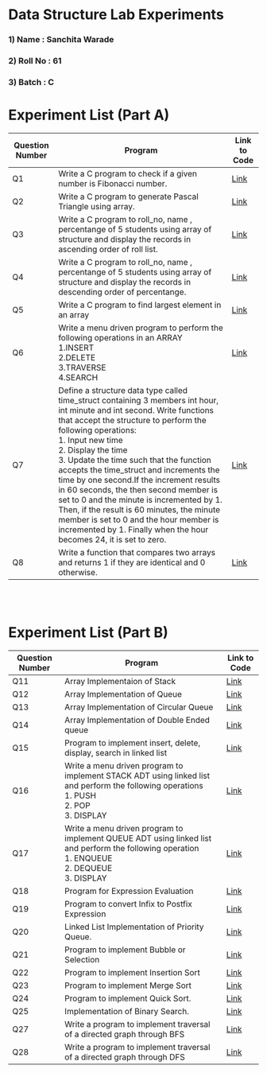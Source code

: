 # Data Structure Lab Experiments
### 1) Name     :  Sanchita Warade
### 2) Roll No  :  61
### 3) Batch    :  C

#    Experiment List (Part A)

| Question Number | Program                                                                                                                                                                                                                                                                                                                                                                                                                                                                                                                                                                                                                       | Link to Code                                                                     | 
|------------|--------------------------------------------------------------------------------------------------------------------------------------------------------------------------------------------------------------------------------------------------------------------------------------------------------------------------------------------------------------------------------------------------------------------------------------------------------------------------------------------------------------------------------------------------------------------------------------------------------------------------------------|--------------------------------------------------------------------------------|
| Q1         | Write a C program to check if a given number is Fibonacci number.                                                                                                                                                                                                                                                                                                                                                                                                                                                                                                                                                                    | [Link](https://github.com/sanchitavarade/DSA_codes/blob/main/fibonacci.c)             |
| Q2         | Write a C program to generate Pascal Triangle using array.                                                                                                                                                                                                                                                                                                                                                                                                                                                                                                                                                                           | [Link](https://github.com/sanchitavarade/DSA_codes/blob/main/pascal.c)       |
| Q3         | Write a C program to roll_no, name , percentange of 5 students using array of structure and display the records in ascending order of roll list.                                                                                                                                                                                                                                                                                                                                                                                                                                                                                     | [Link](https://github.com/sanchitavarade/DSA_codes/blob/main/ascsort.c   )      |
| Q4         | Write a C program to roll_no, name , percentange of 5 students using array of structure and display the records in descending order of percentange.                                                                                                                                                                                                                                                                                                                                                                                                                                                                                  | [Link](https://github.com/sanchitavarade/DSA_codes/blob/main/descsort.c )     |
| Q5         | Write a C program to find largest element in an array                                                                                                                                                                                                                                                                                                                                                                                                                                                                                                                                                                                | [Link](https://github.com/sanchitavarade/DSA_codes/blob/main/largest.c  )    |
| Q6         | Write a menu driven program to perform the following operations in an ARRAY <br> 1.INSERT <br>2.DELETE <br>3.TRAVERSE <br>4.SEARCH                                                                                                                                                                                                                                                                                                                                                                                                                                                                                                   | [Link](https://github.com/Prakhar29Sharma/DSA/blob/master/array.c   )   | 
| Q7         | Define a structure data type called time_struct containing 3 members int hour, int minute and int second. Write functions that accept the structure to perform the following operations: <br> 1. Input new time <br> 2. Display the time <br> 3. Update the time such that the function accepts the time_struct and increments the time by one second.If the increment results in 60 seconds, the then second member is  set to 0 and the minute is incremented by 1. Then, if the result is 60 minutes, the minute member is set to 0 and the hour member is incremented by 1. Finally when the hour becomes 24, it is set to zero. | [Link](https://github.com/Prakhar29Sharma/DSA/blob/master/time.c        )  |
| Q8         | Write a function that compares two arrays and returns 1 if they are identical and 0 otherwise.                                                                                                                                                                                                                                                                                                                                                                                                                                                                                                                                       | [Link](https://github.com/sanchitavarade/DSA_codes/blob/main/checkidentical.c ) |


<br/><br/>
#    Experiment List (Part B)

| Question Number | Program                                                                                                                                                                                                                                                                                                                                                                                                                  | Link to Code                                                                                 | 
|------------|---------------------------------------------------------------------------------------------------------------------------------------------------------------------------------------------------------------------------------------------------------------------------------------------------------------------------------------------------------------------------------------------------------------------------------|-------------------------------------------------------------------------------------------|
| Q11        | Array Implementaion of Stack         | [Link](https://github.com/sanchitavarade/DSA_codes/blob/main/stack.c)                      |     
| Q12        | Array Implementation of Queue     | [Link](https://github.com/sanchitavarade/DSA_codes/blob/main/queue.c)              | 
| Q13        | Array Implementation of Circular Queue   | [Link](https://github.com/sanchitavarade/DSA_codes/blob/main/circularq.c)          |
| Q14        | Array Implementation of Double Ended queue| [Link](https://github.com/sanchitavarade/DSA_codes/blob/main/double_endedq.c) | 
| Q15        |  Program to implement insert, delete, display, search in linked list | [Link](https://github.com/sanchitavarade/DSA_codes/blob/main/linkedlist.c)        |
| Q16        | Write a menu driven program to implement STACK ADT using linked list and perform the following operations<br>1. PUSH<br> 2. POP<br> 3. DISPLAY | [Link](https://github.com/sanchitavarade/DSA_codes/blob/main/stackLL.c)                 |
| Q17         |  Write a menu driven program to implement QUEUE ADT using linked list and perform the following operation<br>1. ENQUEUE<br>2. DEQUEUE<br>3. DISPLAY                                                                                                           | [Link](https://github.com/sanchitavarade/DSA_codes/blob/main/queueLL.c)                            |
| Q18         | Program for Expression Evaluation          | [Link](https://github.com/sanchitavarade/DSA_codes/blob/main/expression.c)                   |
| Q19        | Program to convert Infix to Postfix Expression   | [Link](https://github.com/sanchitavarade/DSA_codes/blob/main/infixtopostfix)              |
| Q20       |  Linked List Implementation of Priority Queue.      | [Link](https://github.com/sanchitavarade/DSA_codes/blob/main/priorityq.c)                     |
| Q21       | Program to implement Bubble or Selection   | [Link](https://github.com/sanchitavarade/DSA_codes/blob/main/selectionsort.c)                 |
| Q22       |  Program to implement Insertion Sort | [Link](https://github.com/sanchitavarade/DSA_codes/blob/main/insertsort.c)                            |
| Q23        |  Program to implement Merge Sort | [Link](https://github.com/sanchitavarade/DSA_codes/blob/main/mergesort.c)                 |
| Q24        | Program to implement Quick Sort.    | [Link](https://github.com/sanchitavarade/DSA_codes/blob/main/quicksort.c)                   |
| Q25        | Implementation of Binary Search. | [Link](https://github.com/sanchitavarade/DSA_codes/blob/main/bst.c)                              |
| Q27        | Write a program to implement traversal of a directed graph through BFS   |  [Link](https://github.com/sanchitavarade/DSA_codes/blob/main/bfs.c)               |
| Q28        | Write a program to implement traversal of a directed graph through DFS  | [Link](https://github.com/sanchitavarade/DSA_codes/blob/main/dfs.c)                     |
                                                                                                                                                                                                                                                                                                                                   
